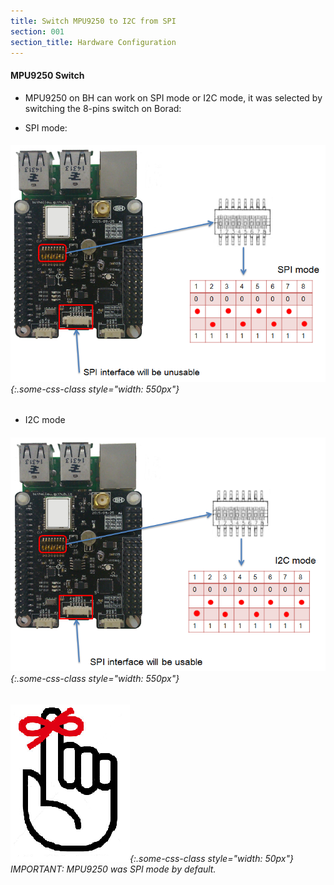 ```yaml
---
title: Switch MPU9250 to I2C from SPI
section: 001
section_title: Hardware Configuration
---
```


#### **MPU9250 Switch**
   * MPU9250 on BH can work on SPI mode or I2C mode, it was selected by switching the 8-pins switch on Borad:

   * SPI mode:

###### ![interface diagram](/documents/2015/12/13/hardware.9250.switch.md/SPImode.png){:.some-css-class style="width: 550px"}

   * I2C mode

###### ![interface diagram](/documents/2015/12/13/hardware.9250.switch.md/i2cmode.png){:.some-css-class style="width: 550px"}



###### ![interface diagram](/documents/2015/12/13/common/Note.png){:.some-css-class style="width: 50px"} IMPORTANT: MPU9250 was SPI mode by default.
